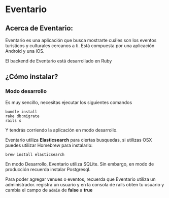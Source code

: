 # Eventario

## Acerca de Eventario:

Eventario es una aplicación que busca mostrarte cuáles son los eventos turisticos y culturales cercanos a ti.  Está compuesta por una aplicación Android y una iOS.

El backend de Eventario está desarrollado en Ruby

## ¿Cómo instalar?

### Modo desarrollo

Es muy sencillo, necesitas ejecutar los siguientes comandos

    bundle install
    rake db:migrate
    rails s

Y tendrás corriendo la aplicación en modo desarrollo.

Eventario utiliza **Elasticsearch** para ciertas busquedas, si utilizas OSX puedes utilizar Homebrew para instalarlo:

    brew install elasticsearch
    
En modo Desarrollo, Eventario utiliza SQLite. Sin embargo, en modo de producción recuerda instalar Postgresql.

Para poder agregar venues o eventos, recuerda que Eventario utiliza un administrador. registra un usuario y en la consola de rails obten tu usuario y cambia el campo de ```admin``` de **false** a **true**
